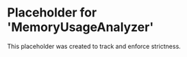 ﻿# Placeholder for 'MemoryUsageAnalyzer'
This placeholder was created to track and enforce strictness.
